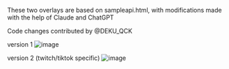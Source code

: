 These two overlays are based on sampleapi.html, with modifications made with the help of Claude and ChatGPT

Code changes contributed by @DEKU_QCK

version 1
![image](https://github.com/user-attachments/assets/fd21a2a5-ef90-47ad-b396-071f78ab6f65)

version 2 (twitch/tiktok specific)
![image](https://github.com/user-attachments/assets/cde12b7a-8d5c-43a7-81f7-8173aabd2c8f)

